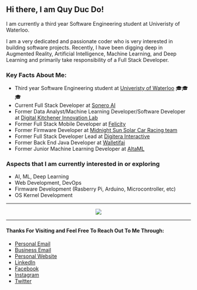 ## Hi there, I am Quy Duc Do!

I am currently a third year Software Engineering student at Univeristy of Waterloo.

I am a very dedicated and passionate coder who is very interested in building software projects. Recently, I have been digging deep in Augmented Reality, Artificial Intelligence, Machine Learning, and Deep Learning and primarily take responsibility of a Full Stack Developer.

### Key Facts About Me:
- Third year Software Engineering student at [Univeristy of Waterloo](https://uwaterloo.ca/engineering/) 🎓🎓🎓
- Current Full Stack Developer at [Sonero AI](https://sonero.ai)
- Former Data Analyst/Machine Learning Developer/Software Developer at [Digital Kitchener Innovation Lab](https://www.kitchener.ca/en/strategic-plans-and-projects/digital-kitchener.aspx)
- Former Full Stack Mobile Developer at [Felicity](https://bhsc.mcmaster.ca/the-felicity-app-enhancing-productivity-with-psychological-interventions/) 
- Former Firmware Developer at [Midnight Sun Solar Car Racing team](https://www.uwmidsun.com/)
- Former Full Stack Developer Lead at [Digitera Interactive](https://digitera.agency)
- Former Back End Java Developer at [Walletifai](https://walletifai.com)
- Former Junior Machine Learning Developer at [AltaML](https://www.altaml.com)


### Aspects that I am currently interested in or exploring
- AI, ML, Deep Learning
- Web Development, DevOps
- Firmware Development (Rasberry Pi, Arduino, Microcontroller, etc)
- OS Kernel Development

---

<p align="center">
 <img src="https://github-readme-stats.vercel.app/api?username=ducquy2200&include_all_commits=true&count_private=true&show_icons=true&theme=merko" />
</p>
 
 ---
 
 #### Thanks For Visiting and Feel Free To Reach Out To Me Through:
 - [Personal Email](mailto:ducquy2200@gmail.com)
 - [Business Email](mailto:qd2do@uwaterloo.ca)
 - [Personal Website](https://ducquy2200.github.io/ddquy.com/)
 - [LinkedIn](https://www.linkedin.com/in/ducquy2200/)
 - [Facebook](https://www.facebook.com/tony.quy.2200/)
 - [Instagram](https://www.instagram.com/ducquy2200/)
 - [Twitter](https://twitter.com/ducquy2200)
